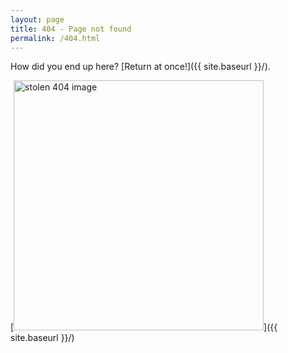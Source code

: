 ```yaml
---
layout: page
title: 404 - Page not found
permalink: /404.html
---
```


How did you end up here?  [Return at once!]({{ site.baseurl }}/).

[<img src="{{ site.baseurl }}/images/404.jpg" alt="stolen 404 image" style="width: 400px;"/>]({{ site.baseurl }}/)
